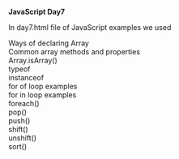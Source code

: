 **JavaScript Day7**

In day7.html file of JavaScript examples we used <br/>

Ways of declaring Array <br/>
Common array methods and properties <br/>
Array.isArray() <br/>
typeof <br/>
instanceof <br/>
for of loop examples <br/>
for in loop examples <br/>
foreach() <br/>
pop() <br/>
push() <br/>
shift() <br/>
unshift() <br/>
sort() <br/>
